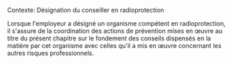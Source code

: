 Contexte: Désignation du conseiller en radioprotection

Lorsque l'employeur a désigné un organisme compétent en radioprotection, il s'assure de la coordination des actions de prévention mises en œuvre au titre du présent chapitre sur le fondement des conseils dispensés en la matière par cet organisme avec celles qu'il a mis en œuvre concernant les autres risques professionnels.